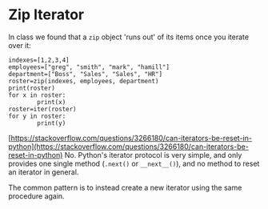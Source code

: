 # Zip Iterator

In class we found that a `zip` object 'runs out' of its items once you iterate over it:

```
indexes=[1,2,3,4]
employees=["greg", "smith", "mark", "hamill"]
department=["Boss", "Sales", "Sales", "HR"]
roster=zip(indexes, employees, department)
print(roster)
for x in roster:
        print(x)
roster=iter(roster)
for y in roster:
        print(y)
```

[https://stackoverflow.com/questions/3266180/can-iterators-be-reset-in-python](https://stackoverflow.com/questions/3266180/can-iterators-be-reset-in-python)
No. Python's iterator protocol is very simple, and only provides one single method (`.next()`  or  `__next__()`), and no method to reset an iterator in general.

The common pattern is to instead create a new iterator using the same procedure again.
<!--stackedit_data:
eyJoaXN0b3J5IjpbLTQ4NjY0Mzc1OV19
-->